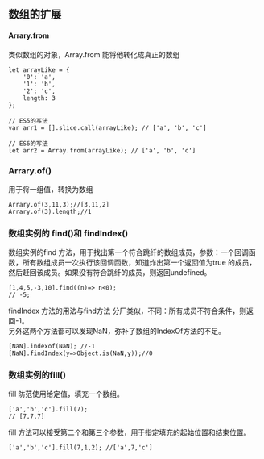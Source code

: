 ## 数组的扩展

#### Arrary.from
类似数组的对象，Array.from 能将他转化成真正的数组
```
let arrayLike = {
    '0': 'a',
    '1': 'b',
    '2': 'c',
    length: 3
};

// ES5的写法
var arr1 = [].slice.call(arrayLike); // ['a', 'b', 'c']

// ES6的写法
let arr2 = Array.from(arrayLike); // ['a', 'b', 'c']

```

### Arrary.of()
用于将一组值，转换为数组
```
Arrary.of(3,11,3);//[3,11,2]
Arrary.of(3).length;//1
```
### 数组实例的 find()和 findIndex()
数组实例的find 方法，用于找出第一个符合跳纤的数组成员，参数：一个回调函数，所有数组成员一次执行该回调函数，知道炸出第一个返回值为true 的成员，然后赶回该成员。如果没有符合跳纤的成员，则返回undefined。
```
[1,4,5,-3,10].find((n)=> n<0);
// -5;
```
findIndex 方法的用法与find方法 分厂类似，不同：所有成员不符合条件，则返回-1。  
另外这两个方法都可以发现NaN，弥补了数组的IndexOf方法的不足。
```
[NaN].indexof(NaN); //-1
[NaN].findIndex(y=>Object.is(NaN,y));//0
```
### 数组实例的fill()
fill 防范使用给定值，填充一个数组。
```
['a','b','c'].fill(7);
// [7,7,7]
```
fill 方法可以接受第二个和第三个参数，用于指定填充的起始位置和结束位置。
```
['a','b','c'].fill(7,1,2); //['a',7,'c']
```

